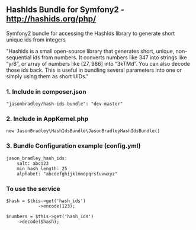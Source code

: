 ## HashIds Bundle for Symfony2 - http://hashids.org/php/
Symfony2 bundle for accessing the HashIds library to generate short unique ids from integers

"Hashids is a small open-source library that generates short, unique, non-sequential ids from numbers.
It converts numbers like 347 into strings like “yr8”, or array of numbers like [27, 986] into “3kTMd”.
You can also decode those ids back. This is useful in bundling several parameters into one or simply using them as short UIDs."

### 1. Include in composer.json
```
"jasonbradley/hash-ids-bundle": "dev-master"
```

### 2. Include in AppKernel.php
```
new JasonBradley\HashIdsBundle\JasonBradleyHashIdsBundle()
```

### 3. Bundle Configuration example (config.yml)
```
jason_bradley_hash_ids:
    salt: abc123
    min_hash_length: 25
    alphabet: "abcdefghijklmnopqrstuvwxyz"
```

### To use the service
```
$hash = $this->get('hash_ids')
            ->encode(123);

$numbers = $this->get('hash_ids')
    ->decode($hash);
```
